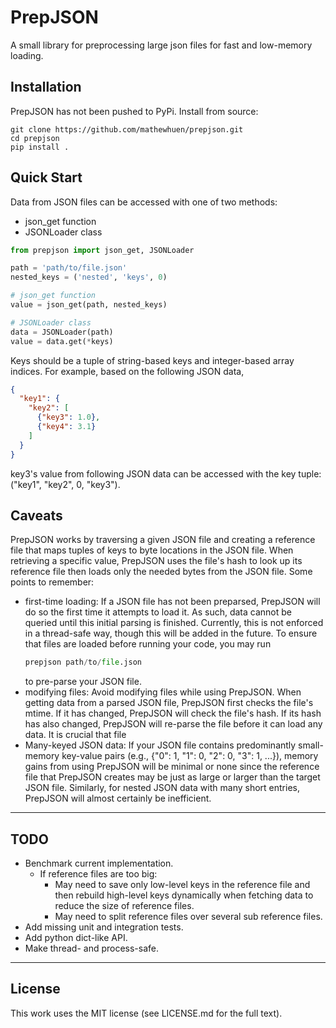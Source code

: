 # PrepJSON

A small library for preprocessing large json files for fast and low-memory
loading.

## Installation

PrepJSON has not been pushed to PyPi. Install from source:

```shell
git clone https://github.com/mathewhuen/prepjson.git
cd prepjson
pip install .
```

## Quick Start


Data from JSON files can be accessed with one of two methods:
- json_get function
- JSONLoader class


```python
from prepjson import json_get, JSONLoader

path = 'path/to/file.json'
nested_keys = ('nested', 'keys', 0)

# json_get function
value = json_get(path, nested_keys)

# JSONLoader class
data = JSONLoader(path)
value = data.get(*keys)
```

Keys should be a tuple of string-based keys and integer-based array indices.
For example, based on the following JSON data,

```json
{
  "key1": {
    "key2": [
      {"key3": 1.0},
      {"key4": 3.1}
    ]
  }
}
```

key3's value from following JSON data can be accessed with the key tuple:
("key1", "key2", 0, "key3").

## Caveats

PrepJSON works by traversing a given JSON file and creating a reference file
that maps tuples of keys to byte locations in the JSON file. When retrieving a
specific value, PrepJSON uses the file's hash to look up its reference file then
loads only the needed bytes from the JSON file. Some points to remember:
- first-time loading: If a JSON file has not been preparsed, PrepJSON will do so
  the first time it attempts to load it.
  As such, data cannot be queried until this initial parsing is finished.
  Currently, this is not enforced in a thread-safe way, though this will be
  added in the future. To ensure that files are loaded before running your
  code, you may run
  ```python
  prepjson path/to/file.json
  ```
  to pre-parse your JSON file.
- modifying files: Avoid modifying files while using PrepJSON.
  When getting data from a parsed JSON file, PrepJSON first
  checks the file's mtime. If it has changed, PrepJSON will check the file's
  hash. If its hash has also changed, PrepJSON will re-parse the file before it
  can load any data. It is crucial that file
- Many-keyed JSON data: If your JSON file contains predominantly small-memory
  key-value pairs (e.g., {"0": 1, "1": 0, "2": 0, "3": 1, ...}), memory gains
  from using PrepJSON will be minimal or none since the reference file that
  PrepJSON creates may be just as large or larger than the target JSON file.
  Similarly, for nested JSON data with many short entries, PrepJSON will
  almost certainly be inefficient.

---

## TODO

- Benchmark current implementation.
  - If reference files are too big:
    - May need to save only low-level keys in the reference file and then
      rebuild high-level keys dynamically when fetching data to reduce the size
      of reference files.
    - May need to split reference files over several sub reference files.
- Add missing unit and integration tests.
- Add python dict-like API.
- Make thread- and process-safe.

---

## License

This work uses the MIT license (see LICENSE.md for the full text).
